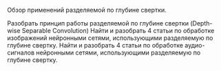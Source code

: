 Обзор применений разделяемой по глубине свертки.

Разобрать принцип работы разделяемой по глубине свертки (Depth-wise Separable Convolution)
Найти и разобрать 4 статьи по обработке изображений  нейронными сетями, использующими разделяемую по глубине свертку.
Найти и разобрать 4 статьи по обработке аудио-сигналов нейронными сетями, использующими разделяемую по глубине свертку.
